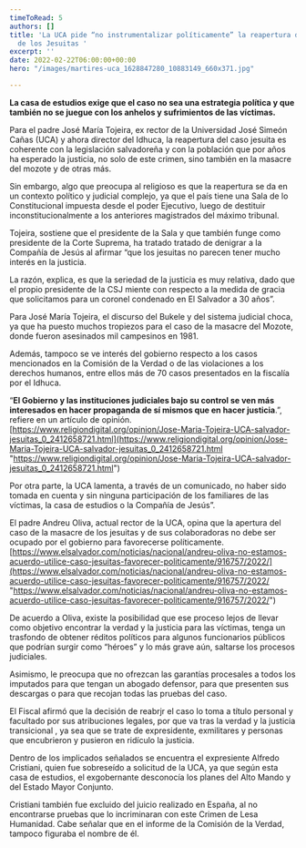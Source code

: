 ```yaml
---
timeToRead: 5
authors: []
title: 'La UCA pide “no instrumentalizar políticamente” la reapertura de la masacre
  de los Jesuitas '
excerpt: ''
date: 2022-02-22T06:00:00+00:00
hero: "/images/martires-uca_1628847280_10883149_660x371.jpg"

---
```

**La casa de estudios exige que el caso no sea una estrategia política y que también no se juegue con los anhelos y sufrimientos de las víctimas.**

Para el padre José María Tojeira, ex rector de la Universidad José Simeón Cañas (UCA) y ahora director del Idhuca, la reapertura del caso jesuita es coherente con la legislación salvadoreña y con la población que por años ha esperado la justicia, no solo de este crimen, sino también en la masacre del mozote y de otras más.

Sin embargo, algo que preocupa al religioso es que la reapertura se da en un contexto político y judicial complejo, ya que el país tiene una Sala de lo Constitucional impuesta desde el poder Ejecutivo, luego de destituir inconstitucionalmente a los anteriores magistrados del máximo tribunal.

Tojeira, sostiene que el presidente de la Sala y que también funge como presidente de la Corte Suprema, ha tratado tratado de denigrar a la Compañía de Jesús al afirmar “que los jesuitas no parecen tener mucho interés en la justicia.

La razón, explica, es que la seriedad de la justicia es muy relativa, dado que el propio presidente de la CSJ miente con respecto a la medida de gracia que solicitamos para un coronel condenado en El Salvador a 30 años”.

Para José María Tojeira, el discurso del Bukele y del sistema judicial choca, ya que ha puesto muchos tropiezos para el caso de la masacre del Mozote, donde fueron asesinados mil campesinos en 1981.

Además, tampoco se ve interés del gobierno respecto a los casos mencionados en la Comisión de la Verdad o de las violaciones a los derechos humanos, entre ellos más de 70 casos presentados en la fiscalía por el Idhuca.

“**El Gobierno y las instituciones judiciales bajo su control se ven más interesados en hacer propaganda de sí mismos que en hacer justicia**.”, refiere en un artículo de opinión. [https://www.religiondigital.org/opinion/Jose-Maria-Tojeira-UCA-salvador-jesuitas_0_2412658721.html](https://www.religiondigital.org/opinion/Jose-Maria-Tojeira-UCA-salvador-jesuitas_0_2412658721.html "https://www.religiondigital.org/opinion/Jose-Maria-Tojeira-UCA-salvador-jesuitas_0_2412658721.html")

Por otra parte, la UCA lamenta, a través de un comunicado, no haber sido tomada en cuenta y sin ninguna participación de los familiares de las víctimas, la casa de estudios o la Compañía de Jesús”.

El padre Andreu Oliva, actual rector de la UCA, opina que la apertura del caso de la masacre de los jesuitas y de sus colaboradoras no debe ser ocupado por el gobierno para favorecerse políticamente. [https://www.elsalvador.com/noticias/nacional/andreu-oliva-no-estamos-acuerdo-utilice-caso-jesuitas-favorecer-politicamente/916757/2022/](https://www.elsalvador.com/noticias/nacional/andreu-oliva-no-estamos-acuerdo-utilice-caso-jesuitas-favorecer-politicamente/916757/2022/ "https://www.elsalvador.com/noticias/nacional/andreu-oliva-no-estamos-acuerdo-utilice-caso-jesuitas-favorecer-politicamente/916757/2022/")

De acuerdo a Oliva, existe la posibilidad que ese proceso lejos de llevar como objetivo encontrar la verdad y la justicia para las víctimas, tenga un trasfondo de obtener réditos políticos para algunos funcionarios públicos que podrían surgir como “héroes” y lo más grave aún, saltarse los procesos judiciales.

Asimismo, le preocupa que no ofrezcan las garantías procesales a todos los imputados para que tengan un abogado defensor, para que presenten sus descargas o para que recojan todas las pruebas del caso.

El Fiscal afirmó que la decisión de reabrjr el caso lo toma a título personal y facultado por sus atribuciones legales, por que va tras la verdad y la justicia transicional , ya sea que se trate de expresidente, exmilitares y personas que encubrieron y pusieron en ridículo la justicia.

Dentro de los implicados señalados se encuentra el expresiente Alfredo Cristiani, quien fue sobreseído a solicitud de la UCA, ya que según esta casa de estudios, el exgobernante desconocía los planes del Alto Mando y del Estado Mayor Conjunto.

Cristiani también fue excluido del juicio realizado en España, al no encontrarse pruebas que lo incriminaran con este Crimen de Lesa Humanidad. Cabe señalar que en el informe de la Comisión de la Verdad, tampoco figuraba el nombre de él.